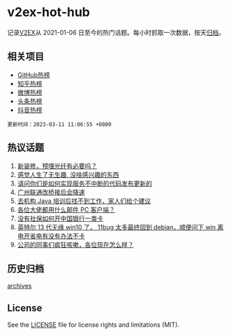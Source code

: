 # v2ex-hot-hub

 记录[V2EX](https://www.v2ex.com/)从 2021-01-06 日至今的热门话题。每小时抓取一次数据，按天[归档](archives)。
 
 ## 相关项目

- [GitHub热榜](https://github.com/snaildev/github-hot-hub)
- [知乎热榜](https://github.com/snaildev/zhihu-hot-hub)
- [微博热榜](https://github.com/snaildev/weibo-hot-hub)
- [头条热榜](https://github.com/snaildev/toutiao-hot-hub)
- [抖音热榜](https://github.com/snaildev/douyin-hot-hub)


 `更新时间：2023-03-11 11:06:55 +0800`

## 热议话题

1. [新装修，预埋光纤有必要吗？](https://www.v2ex.com/t/922897)
1. [感觉人生了无生趣, 没啥感兴趣的东西](https://www.v2ex.com/t/922857)
1. [请问你们是如何实现服务不中断的代码发布更新的](https://www.v2ex.com/t/922911)
1. [广州联通改桥接后会降速](https://www.v2ex.com/t/922995)
1. [去机构 Java 培训后找不到工作，家人们给个建议](https://www.v2ex.com/t/922868)
1. [各位大佬都用什么邮件 PC 客户端？](https://www.v2ex.com/t/922874)
1. [没有社保如何开中国银行一类卡](https://www.v2ex.com/t/923021)
1. [英特尔 13 代无缘 win10 了， 11bug 太多最终回到 debian，顺便问下 win 离电开省电有没有办法不卡](https://www.v2ex.com/t/923042)
1. [公司的同事们疯狂咳嗽，各位现在怎么样？](https://www.v2ex.com/t/922932)

## 历史归档

[archives](archives)

## License

See the [LICENSE](LICENSE) file for license rights and limitations (MIT).
